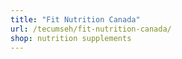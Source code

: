 ```yaml
---
title: "Fit Nutrition Canada"
url: /tecumseh/fit-nutrition-canada/
shop: nutrition supplements
---
```

